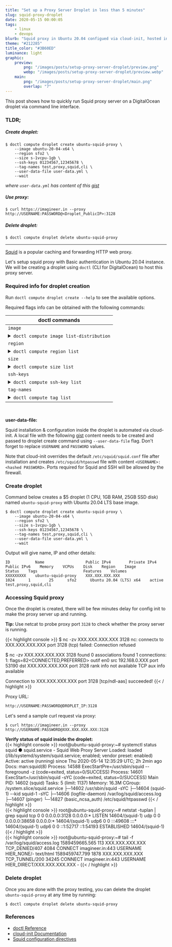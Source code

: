 ```yaml
---
title: "Set up a Proxy Server Droplet in less than 5 minutes"
slug: squid-proxy-droplet
date: 2020-05-15 00:00:05
tags:
    - linux
    - devops
blurb: "Squid proxy in Ubuntu 20.04 configued via cloud-init, hosted in DigitalOcean droplet managed via doctl"
theme: "#212285"
title_color: "#3B60ED"
luminance: light
graphic:
    preview:
        png: "/images/posts/setup-proxy-server-droplet/preview.png"
        webp: "/images/posts/setup-proxy-server-droplet/preview.webp"
    main:
        png: "/images/posts/setup-proxy-server-droplet/main.png"
        overlap: "7"
---
```


This post shows how to quickly run Squid proxy server on a DigitalOcean droplet via command line interface.

### TLDR;

##### Create droplet:

```console
$ doctl compute droplet create ubuntu-squid-proxy \
    --image ubuntu-20-04-x64 \
    --region sfo2 \
    --size s-1vcpu-1gb \
    --ssh-keys 01234567,12345678 \
    --tag-names test,proxy,squid,cli \
    --user-data-file user-data.yml \
    --wait
```
*where `user-data.yml` has content of this <a href="https://gist.github.com/Praseetha-KR/3920ad51c75b8d8a5951122a2cb5e697" target="_blank">gist</a>*

##### Use proxy:
```console
$ curl https://imagineer.in --proxy http://USERNAME:PASSWORD@<Droplet_PublicIP>:3128
```

##### Delete droplet:
```console
$ doctl compute droplet delete ubuntu-squid-proxy
```

<hr class="m-3-top m-2-bottom">

<a href="http://www.squid-cache.org/" target="_blank">Squid</a> is a popular caching and forwarding HTTP web proxy.

Let's setup squid proxy with Basic authentication in Ubuntu 20.04 instance. We will be creating a droplet using `doctl` (CLI for DigitalOcean) to host this proxy server.

### Required info for droplet creation

Run `doctl compute droplet create --help` to see the available options.

Required flags info can be obtained with the following commands:

<div>
    <table class="table contain-width">
        <thead>
            <tr>
                <th>doctl commands</th>
            </tr>
        </thead>
        <tbody>
            <tr>
                <td class="table__subtitle"><code>image</code></td>
            </tr>
            <tr>
                <td>
                    <details>
                        <summary><code>doctl compute image list-distribution</code></summary>
<pre class="chroma noprewrap">
<code class="language-bash" data-lang="bash">ID          Name                 Type        Distribution    Slug                  Public    Min Disk
53893572    18.04.3 (LTS) x64    snapshot    Ubuntu          ubuntu-18-04-x64      true      20
62569011    20.04 (LTS) x64      snapshot    Ubuntu          ubuntu-20-04-x64      true      20
31354013    6.9 x32              snapshot    CentOS          centos-6-x32          true      20
60461760    10.3 x64             snapshot    Debian          debian-10-x64         true      20
62823611    32 x64               snapshot    Fedora          fedora-32-x64         true      20
...</code>
</pre>
                    </details>
                </td>
            </tr>
            <tr>
                <td class="table__subtitle"><code>region</code></td>
            </tr>
            <tr>
                <td>
                    <details>
                        <summary><code>doctl compute region list</code></summary>
<pre class="chroma noprewrap">
<code class="language-bash" data-lang="bash">Slug    Name               Available
blr1    Bangalore 1        true
lon1    London 1           true
nyc1    New York 1         true
sgp1    Singapore 1        true
sfo2    San Francisco 2    true
...</code>
</pre>
                    </details>
                </td>
            </tr>
             <tr>
                <td class="table__subtitle"><code>size</code></td>
            </tr>
            <tr>
                <td>
                    <details>
                        <summary><code>doctl compute size list</code></summary>
<pre class="chroma noprewrap">
<code class="language-bash" data-lang="bash">Slug               Memory    VCPUs    Disk    Price Monthly    Price Hourly
s-1vcpu-1gb        1024      1        25      5.00             0.007440
512mb              512       1        20      5.00             0.007440
s-1vcpu-2gb        2048      1        50      10.00            0.014880
1gb                1024      1        30      10.00            0.014880
s-3vcpu-1gb        1024      3        60      15.00            0.022320
...</code>
</pre>
                    </details>
                </td>
            </tr>
            <tr>
                <td class="table__subtitle"><code>ssh-keys</code></td>
            </tr>
            <tr>
                <td>
                    <details>
                        <summary><code>doctl compute ssh-key list</code></summary>
<pre class="chroma noprewrap">
<code class="language-bash" data-lang="bash">ID          Name        FingerPrint
01234567    mykey1      00:11:22:33:44:55:66:77:88:99:aa:bb:cc:dd:ee:ff
12345678    mykey2      aa:bb:cc:dd:ee:ff:00:11:22:33:44:55:66:77:88:99</code>
</pre>
                    </details>
                </td>
            </tr>
            <tr>
                <td class="table__subtitle"><code>tag-names</code></td>
            </tr>
            <tr>
                <td>
                    <details>
                        <summary><code>doctl compute tag list</code></summary>
<pre class="chroma noprewrap">
<code class="language-bash" data-lang="bash">Name         Droplet Count
cli          0
test         1</code>
</pre>
                    </details>
                </td>
            </tr>
        </tbody>
    </table>
</div>

<br>

**user-data-file:**

Squid installation & configuration inside the droplet is automated via cloud-init. A local file with the following [gist](https://gist.github.com/Praseetha-KR/3920ad51c75b8d8a5951122a2cb5e697) content needs to be created and passed to droplet create command using `--user-data-file` flag. Don't forget to replace `USERNAME` and `PASSWORD` values.

<script src="https://gist.github.com/Praseetha-KR/3920ad51c75b8d8a5951122a2cb5e697.js"></script>

Note that cloud-init overrides the default `/etc/squid/squid.conf` file after installation and creates `/etc/squid/htpasswd` file with content `<USERNAME>:<hashed PASSWORD>`. Ports required for Squid and SSH will be allowed by the firewall.


### Create droplet

Command below creates a $5 droplet (1 CPU, 1GB RAM, 25GB SSD disk) named `ubuntu-squid-proxy` with Ubuntu 20.04 LTS base image.

```console
$ doctl compute droplet create ubuntu-squid-proxy \
    --image ubuntu-20-04-x64 \
    --region sfo2 \
    --size s-1vcpu-1gb \
    --ssh-keys 01234567,12345678 \
    --tag-names test,proxy,squid,cli \
    --user-data-file user-data.yml \
    --wait
```

Output will give name, IP and other details:

```console
ID           Name                  Public IPv4        Private IPv4    Public IPv6    Memory    VCPUs    Disk    Region    Image                     Status    Tags                    Features    Volumes
XXXXXXXXX    ubuntu-squid-proxy    XXX.XXX.XXX.XXX                                   1024      1        25      sfo2      Ubuntu 20.04 (LTS) x64    active    test,proxy,squid,cli
```


### Accessing Squid proxy

Once the droplet is created, there will be few minutes delay for config init to make the proxy server up and running.


<div class="m-2-bottom">
    <div class="block block--primary">
        <div class="p-1-bottom">
            <strong>Tip:</strong> Use netcat to probe proxy port <code>3128</code> to check whether the proxy server is running.
        </div>
        <div>

{{< highlight console >}}
$ nc -zv XXX.XXX.XXX.XXX 3128
nc: connectx to XXX.XXX.XXX.XXX port 3128 (tcp) failed: Connection refused

$ nc -zv XXX.XXX.XXX.XXX 3128
found 0 associations
found 1 connections:
     1:	flags=82<CONNECTED,PREFERRED>
	outif en0
	src 192.168.0.XXX port 53190
	dst XXX.XXX.XXX.XXX port 3128
	rank info not available
	TCP aux info available

Connection to XXX.XXX.XXX.XXX port 3128 [tcp/ndl-aas] succeeded!
{{< / highlight >}}

</div>
</div>
</div>


Proxy URL:
```html
http://USERNAME:PASSWORD@DROPLET_IP:3128
```

Let's send a sample curl request via proxy:
```console
$ curl https://imagineer.in --proxy http://USERNAME:PASSWORD@XXX.XXX.XXX.XXX:3128
```

<div class="m-2-v">
    <div class="block block--primary">
        <div class="p-q-bottom">
            <strong>Verify status of squid inside the droplet:</strong>
        </div>
        <div>
{{< highlight console >}}
root@ubuntu-squid-proxy:~# systemctl status squid
● squid.service - Squid Web Proxy Server
     Loaded: loaded (/lib/systemd/system/squid.service; enabled; vendor preset: enabled)
     Active: active (running) since Thu 2020-05-14 12:35:29 UTC; 2h 2min ago
       Docs: man:squid(8)
    Process: 14588 ExecStartPre=/usr/sbin/squid --foreground -z (code=exited, status=0/SUCCESS)
    Process: 14601 ExecStart=/usr/sbin/squid -sYC (code=exited, status=0/SUCCESS)
   Main PID: 14602 (squid)
      Tasks: 5 (limit: 1137)
     Memory: 16.3M
     CGroup: /system.slice/squid.service
             ├─14602 /usr/sbin/squid -sYC
             ├─14604 (squid-1) --kid squid-1 -sYC
             ├─14606 (logfile-daemon) /var/log/squid/access.log
             ├─14607 (pinger)
             └─14827 (basic_ncsa_auth) /etc/squid/htpasswd
{{< / highlight >}}
        </div>
        <div>
{{< highlight console >}}
root@ubuntu-squid-proxy:~# netstat -tuplan | grep squid
tcp        0      0 0.0.0.0:3128            0.0.0.0:*               LISTEN      14604/(squid-1)
udp        0      0 0.0.0.0:38658           0.0.0.0:*                           14604/(squid-1)
udp6       0      0 :::49608                :::*                                14604/(squid-1)
udp6       0      0 ::1:52717               ::1:54193               ESTABLISHED 14604/(squid-1)
{{< / highlight >}}
        </div>
        <div>
{{< highlight console >}}
root@ubuntu-squid-proxy:~# tail -f /var/log/squid/access.log
1589459665.565    113 XXX.XXX.XXX.XXX TCP_DENIED/407 4084 CONNECT imagineer.in:443 USERNAME HIER_NONE/- text/html
1589459747.799   1878 XXX.XXX.XXX.XXX TCP_TUNNEL/200 34245 CONNECT imagineer.in:443 USERNAME HIER_DIRECT/XXX.XXX.XXX.XXX -
{{< / highlight >}}
        </div>
    </div>
</div>


### Delete droplet

Once you are done with the proxy testing, you can delete the droplet `ubuntu-squid-proxy` at any time by running:

```console
$ doctl compute droplet delete ubuntu-squid-proxy
```

### References

- [doctl Reference](https://www.digitalocean.com/docs/apis-clis/doctl/reference/)
- [cloud-init Documentation](https://cloudinit.readthedocs.io/en/latest/index.html)
- [Squid configuration directives](http://www.squid-cache.org/Doc/config/)
